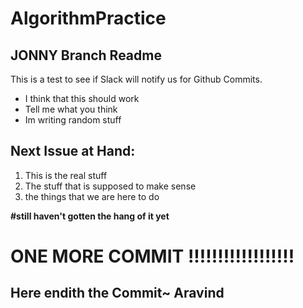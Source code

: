 # AlgorithmPractice

## JONNY Branch Readme
This is a test to see if Slack will notify us for Github Commits. 

* I think that this should work 
* Tell me what you think 
* Im writing random stuff 

## Next Issue at Hand: 

1. This is the real stuff 
2. The stuff that is supposed to make sense 
3. the things that we are here to do 

**#still haven't gotten the hang of it yet**


# ONE MORE COMMIT !!!!!!!!!!!!!!!!!!

## Here endith the Commit~ Aravind
